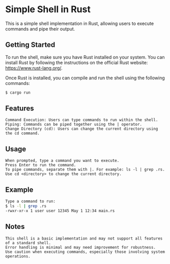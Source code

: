 # Simple Shell in Rust

This is a simple shell implementation in Rust, allowing users to execute commands and pipe their output.

## Getting Started

To run the shell, make sure you have Rust installed on your system. You can install Rust by following the instructions on the official Rust website: https://www.rust-lang.org/.

Once Rust is installed, you can compile and run the shell using the following commands:

```bash
$ cargo run
```


## Features

    Command Execution: Users can type commands to run within the shell.
    Piping: Commands can be piped together using the | operator.
    Change Directory (cd): Users can change the current directory using the cd command.

## Usage

    When prompted, type a command you want to execute.
    Press Enter to run the command.
    To pipe commands, separate them with |. For example: ls -l | grep .rs.
    Use cd <directory> to change the current directory.

## Example

```bash
Type a command to run:
$ ls -l | grep .rs
-rwxr-xr-x 1 user user 12345 May 1 12:34 main.rs
```


## Notes

    This shell is a basic implementation and may not support all features of a standard shell.
    Error handling is minimal and may need improvement for robustness.
    Use caution when executing commands, especially those involving system operations.
